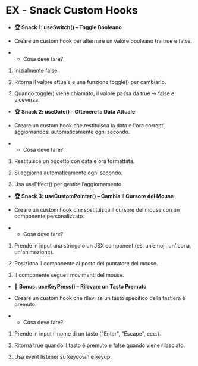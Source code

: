 <h1>EX - Snack Custom Hooks</h1>

- <b> 🏆 Snack 1: useSwitch() – Toggle Booleano</b>

- Creare un custom hook per alternare un valore booleano tra true e false.

- - Cosa deve fare?

1. Inizialmente false.

2. Ritorna il valore attuale e una funzione toggle() per cambiarlo.

3. Quando toggle() viene chiamato, il valore passa da true → false e viceversa.


- <b> 🏆 Snack 2: useDate() – Ottenere la Data Attuale </b>

- Creare un custom hook che restituisca la data e l'ora correnti, aggiornandosi automaticamente ogni secondo.

- - Cosa deve fare?

1. Restituisce un oggetto con data e ora formattata.

2. Si aggiorna automaticamente ogni secondo.

3. Usa useEffect() per gestire l’aggiornamento.


- <b> 🏆 Snack 3: useCustomPointer() – Cambia il Cursore del Mouse </b>

- Creare un custom hook che sostituisca il cursore del mouse con un componente personalizzato.

- - Cosa deve fare?

1. Prende in input una stringa o un JSX component (es. un’emoji, un'icona, un'animazione).

2. Posiziona il componente al posto del puntatore del mouse.

3. Il componente segue i movimenti del mouse.


- <b> 🎯 Bonus: useKeyPress() – Rilevare un Tasto Premuto </b>

- Creare un custom hook che rilevi se un tasto specifico della tastiera è premuto.

- - Cosa deve fare?

1. Prende in input il nome di un tasto ("Enter", "Escape", ecc.).

2. Ritorna true quando il tasto è premuto e false quando viene rilasciato.

3. Usa event listener su keydown e keyup.
